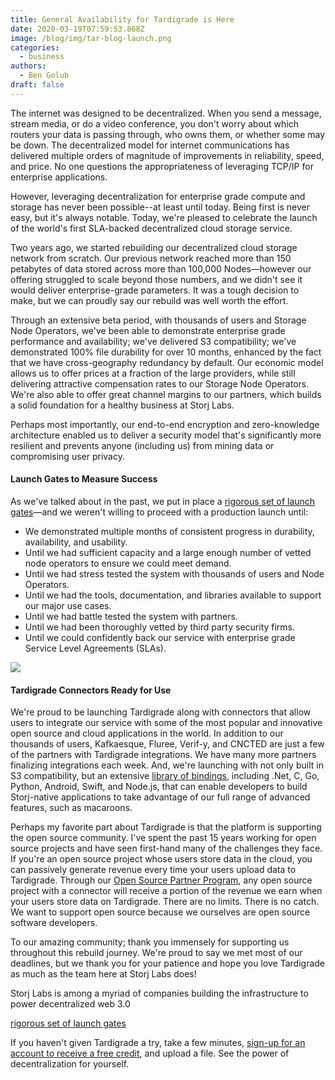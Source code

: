 ```yaml
---
title: General Availability for Tardigrade is Here
date: 2020-03-19T07:59:53.868Z
image: /blog/img/tar-blog-launch.png
categories:
  - business
authors:
  - Ben Golub
draft: false
---
```

The internet was designed to be decentralized. When you send a message, stream media, or do a video conference, you don't worry about which routers your data is passing through, who owns them, or whether some may be down. The decentralized model for internet communications has delivered multiple orders of magnitude of improvements in reliability, speed, and price. No one questions the appropriateness of leveraging TCP/IP for enterprise applications.

However, leveraging decentralization for enterprise grade compute and storage has never been possible--at least until today. Being first is never easy, but it's always notable. Today, we're pleased to celebrate the launch of the world's first SLA-backed decentralized cloud storage service.

Two years ago, we started rebuilding our decentralized cloud storage network from scratch. Our previous network reached more than 150 petabytes of data stored across more than 100,000 Nodes—however our offering struggled to scale beyond those numbers, and we didn't see it would deliver enterprise-grade parameters. It was a tough decision to make, but we can proudly say our rebuild was well worth the effort.

Through an extensive beta period, with thousands of users and Storage Node Operators, we've been able to demonstrate enterprise grade performance and availability; we've delivered S3 compatibility; we've demonstrated 100% file durability for over 10 months, enhanced by the fact that we have cross-geography redundancy by default. Our economic model allows us to offer prices at a fraction of the large providers, while still delivering attractive compensation rates to our Storage Node Operators. We're also able to offer great channel margins to our partners, which builds a solid foundation for a healthy business at Storj Labs.

Perhaps most importantly, our end-to-end encryption and zero-knowledge architecture enabled us to deliver a security model that's significantly more resilient and prevents anyone (including us) from mining data or compromising user privacy.

#### Launch Gates to Measure Success

As we've talked about in the past, we put in place a [rigorous set of launch gates](https://storj.io/blog/2019/11/measuring-production-readiness-using-qualification-gates/)—and we weren't willing to proceed with a production launch until:

* We demonstrated multiple months of consistent progress in durability, availability, and usability.
* Until we had sufficient capacity and a large enough number of vetted node operators to ensure we could meet demand.
* Until we had stress tested the system with thousands of users and Node Operators.
* Until we had the tools, documentation, and libraries available to support our major use cases.
* Until we had battle tested the system with partners.
* Until we had been thoroughly vetted by third party security firms.
* Until we could confidently back our service with enterprise grade Service Level Agreements (SLAs).

![](/blog/img/qualification-gates-and-network-performance.png)

#### Tardigrade Connectors Ready for Use

We're proud to be launching Tardigrade along with connectors that allow users to integrate our service with some of the most popular and innovative open source and cloud applications in the world. In addition to our thousands of users, Kafkaesque, Fluree, Verif-y, and CNCTED are just a few of the partners with Tardigrade integrations. We have many more partners finalizing integrations each week. And, we're launching with not only built in S3 compatibility, but an extensive [library of bindings](https://documentation.tardigrade.io/api-reference/libraries), including .Net, C, Go, Python, Android, Swift, and Node.js, that can enable developers to build Storj-native applications to take advantage of our full range of advanced features, such as macaroons.

Perhaps my favorite part about Tardigrade is that the platform is supporting the open source community. I've spent the past 15 years working for open source projects and have seen first-hand many of the challenges they face. If you're an open source project whose users store data in the cloud, you can passively generate revenue every time your users upload data to Tardigrade. Through our [Open Source Partner Program](https://tardigrade.io/partner/), any open source project with a connector will receive a portion of the revenue we earn when your users store data on Tardigrade. There are no limits. There is no catch. We want to support open source because we ourselves are open source software developers.

To our amazing community; thank you immensely for supporting us throughout this rebuild journey. We're proud to say we met most of our deadlines, but we thank you for your patience and hope you love Tardigrade as much as the team here at Storj Labs does!

Storj Labs is among a myriad of companies building the infrastructure to power decentralized web 3.0 

[rigorous set of launch gates](https://storj.io/blog/2019/11/measuring-production-readiness-using-qualification-gates/)

If you haven't given Tardigrade a try, take a few minutes, [sign-up for an account to receive a free credit](https://tardigrade.io/satellites/), and upload a file. See the power of decentralization for yourself.
